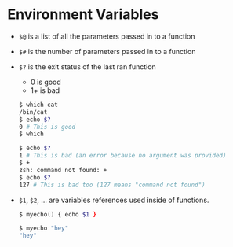 # Environment Variables

- `$@` is a list of all the parameters passed in to a function
- `$#` is the number of parameters passed in to a function
- `$?` is the exit status of the last ran function

  - 0 is good
  - 1+ is bad

  ```zsh
  $ which cat
  /bin/cat
  $ echo $?
  0 # This is good
  $ which

  $ echo $?
  1 # This is bad (an error because no argument was provided)
  $ +
  zsh: command not found: +
  $ echo $?
  127 # This is bad too (127 means "command not found")
  ```

- `$1`, `$2`, ... are variables references used inside of functions.

  ```zsh
  $ myecho() { echo $1 }

  $ myecho "hey"
  "hey"
  ```
